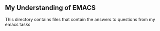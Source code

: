## My Understanding of EMACS
This directory contains files that contain the answers to questions from my emacs tasks